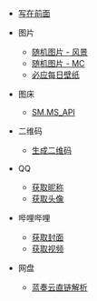 <!-- _sidebar.md -->

* [写在前面](/README)

* 图片
  * [随机图片 - 风景](/RandomPictures/Landscape)
  * [随机图片 - MC](/RandomPictures/mc)
  * [必应每日壁纸](/RandomPictures/bing)

* 图床
  * [SM.MS_API](/PictureStorage/SM.MS_API)

* 二维码
  * [生成二维码](/QRCode/Create)

* QQ
  * [获取昵称](/QQ/GetName)
  * [获取头像](/QQ/GetAvatar)

* 哔哩哔哩
  * [获取封面](/Bilibili/GetCover)
  * [获取视频](/Bilibili/GetVideo)

* 网盘
  * [蓝奏云直链解析](/Netdisc/Lanzou)



  
